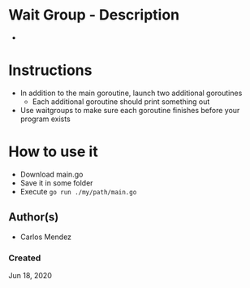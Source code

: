 # Wait Group - Description

-

# Instructions

* In addition to the main goroutine, launch two additional goroutines
  * Each additional goroutine should print something out
* Use waitgroups to make sure each goroutine finishes before your program exists

# How to use it

* Download main.go
* Save it in some folder
* Execute `go run ./my/path/main.go`

## Author(s)

* Carlos Mendez

### Created

Jun 18, 2020